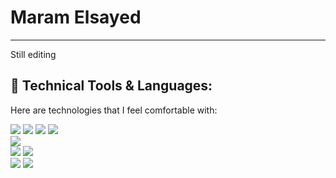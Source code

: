 # Maram Elsayed

<hr/>
<p>Still editing</p>

<!-- <hr/> -->
<h2>🔧 Technical Tools & Languages:</h2>
<p>Here are technologies that I feel comfortable with:</p>

![](https://img.shields.io/badge/Code-C/C++-informational?style=flat&logo=cplusplus&logoColor=white&color=31C6B4)
![](https://img.shields.io/badge/Code-Java-informational?style=flat&logo=Java&logoColor=white&color=31C6B4)
![](https://img.shields.io/badge/Code-Python-informational?style=flat&logo=python&logoColor=white&color=31C6B4)
![](https://img.shields.io/badge/Code-Pascal-informational?style=flat&logo=Pascal&logoColor=white&color=31C6B4)
<br/>
![](https://img.shields.io/badge/Style-CSS-informational?style=flat&logo=css3&logoColor=white&color=EF476F)
<br/>
![](https://img.shields.io/badge/OS-Mac_OS-informational?style=flat&logo=Apple&logoColor=white&color=FFD166)
![](https://img.shields.io/badge/OS-Linux/Unix-informational?style=flat&logo=Linux&logoColor=white&color=FFD166)
<br/>
![](https://img.shields.io/badge/Tools-Git-informational?style=flat&logo=Git&logoColor=white&color=C07EBC)
![](https://img.shields.io/badge/Tools-Docker-informational?style=flat&logo=docker&logoColor=white&color=C07EBC)
